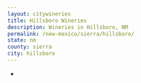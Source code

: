 ```yaml
---
layout: citywineries
title: Hillsboro Wineries
description: Wineries in Hillsboro, NM
permalink: /new-mexico/sierra/hillsboro/
state: nm
county: sierra
city: hillsboro
---
```

-
